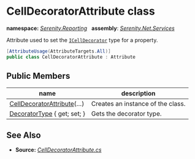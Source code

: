 # CellDecoratorAttribute class
**namespace:** *[Serenity.Reporting](../README.md#serenity.reporting-namespace)*   **assembly**: *[Serenity.Net.Services](../README.md)*

Attribute used to set the [`ICellDecorator`](ICellDecorator.md) type for a property.

```csharp
[AttributeUsage(AttributeTargets.All)]
public class CellDecoratorAttribute : Attribute
```

## Public Members

| name | description |
| --- | --- |
| [CellDecoratorAttribute](CellDecoratorAttribute/CellDecoratorAttribute.md)(…) | Creates an instance of the class. |
| [DecoratorType](CellDecoratorAttribute/DecoratorType.md) { get; set; } | Gets the decorator type. |

## See Also

* **Source:** *[CellDecoratorAttribute.cs](https://github.com/serenity-is/Serenity/blob/master/src/Serenity.Net.Services/Reporting/Decorators/CellDecoratorAttribute.cs)*